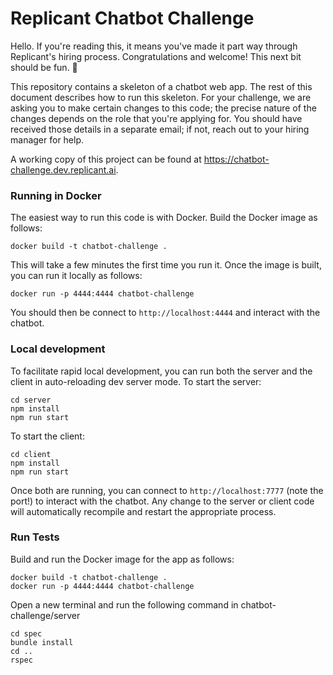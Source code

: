 # Replicant Chatbot Challenge

Hello. If you're reading this, it means you've made it part way through Replicant's hiring process. Congratulations and welcome! This next bit should be fun. 🙂

This repository contains a skeleton of a chatbot web app. The rest of this document describes how to run this skeleton. For your challenge, we are asking you to make certain changes to this code; the precise nature of the changes depends on the role that you're applying for. You should have received those details in a separate email; if not, reach out to your hiring manager for help.

A working copy of this project can be found at https://chatbot-challenge.dev.replicant.ai.

### Running in Docker

The easiest way to run this code is with Docker. Build the Docker image as follows:

```shell
docker build -t chatbot-challenge .
```

This will take a few minutes the first time you run it. Once the image is built, you can run it locally as follows:

```shell
docker run -p 4444:4444 chatbot-challenge
```

You should then be connect to `http://localhost:4444` and interact with the chatbot.

### Local development

To facilitate rapid local development, you can run both the server and the client in auto-reloading dev server mode. To start the server:

```shell
cd server
npm install
npm run start
```

To start the client:

```shell
cd client
npm install
npm run start
```

Once both are running, you can connect to `http://localhost:7777` (note the port!) to interact with the chatbot. Any change to the server or client code will automatically recompile and restart the appropriate process.

### Run Tests
Build and run the Docker image for the app as follows:

```shell
docker build -t chatbot-challenge .
docker run -p 4444:4444 chatbot-challenge
```

Open a new terminal and run the following command in chatbot-challenge/server
```
cd spec
bundle install
cd ..
rspec
```
